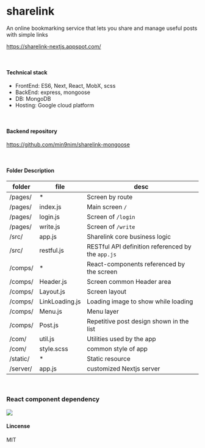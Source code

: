 # sharelink
An online bookmarking service that lets you share and manage useful posts with simple links

<https://sharelink-nextjs.appspot.com/>

<br>

#### Technical stack
- FrontEnd: ES6, Next, React, MobX, scss
- BackEnd: express, mongoose
- DB: MongoDB
- Hosting: Google cloud platform

<br>

#### Backend repository
<https://github.com/min9nim/sharelink-mongoose>

<br>

#### Folder Description
folder | file | desc
--- | --- | ---
/pages/ | * | Screen by route
/pages/ | index.js | Main screen `/`
/pages/ | login.js | Screen of `/login`
/pages/ | write.js | Screen of `/write`
/src/ | app.js | Sharelink core business logic
/src/ | restful.js | RESTful API definition referenced by the `app.js`
/comps/ | * | React-components referenced by the screen
/comps/ | Header.js| Screen common Header area
/comps/ | Layout.js| Screen layout
/comps/ | LinkLoading.js| Loading image to show while loading
/comps/ | Menu.js| Menu layer
/comps/ | Post.js| Repetitive post design shown in the list
/com/ | util.js| Utilities used by the app
/com/ | style.scss| common style of app
/static/ | * | Static resource
/server/ | app.js | customized Nextjs server 

<br>

### React component dependency
<img src="http://sharelink-nextjs.appspot.com/static/component-dependency.svg">

<br>

#### Lincense
MIT

